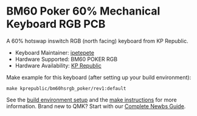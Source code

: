 # BM60 Poker 60% Mechanical Keyboard RGB PCB

A 60% hotswap inswitch RGB (north facing) keyboard from KP Republic. 

* Keyboard Maintainer: [ipetepete](https://github.com/ipetepete)
* Hardware Supported: BM60 POKER RGB
* Hardware Availability: [KP Republic](https://kprepublic.com/products/bm60-rgb-poker-60-gh60-hot-swap-custom-mechanical-keyboard-pcb-program-qmk-underglow-type-c)

Make example for this keyboard (after setting up your build environment):

    make kprepublic/bm60hsrgb_poker/rev1:default

See the [build environment setup](https://docs.qmk.fm/#/getting_started_build_tools) and the [make instructions](https://docs.qmk.fm/#/getting_started_make_guide) for more information. Brand new to QMK? Start with our [Complete Newbs Guide](https://docs.qmk.fm/#/newbs).
